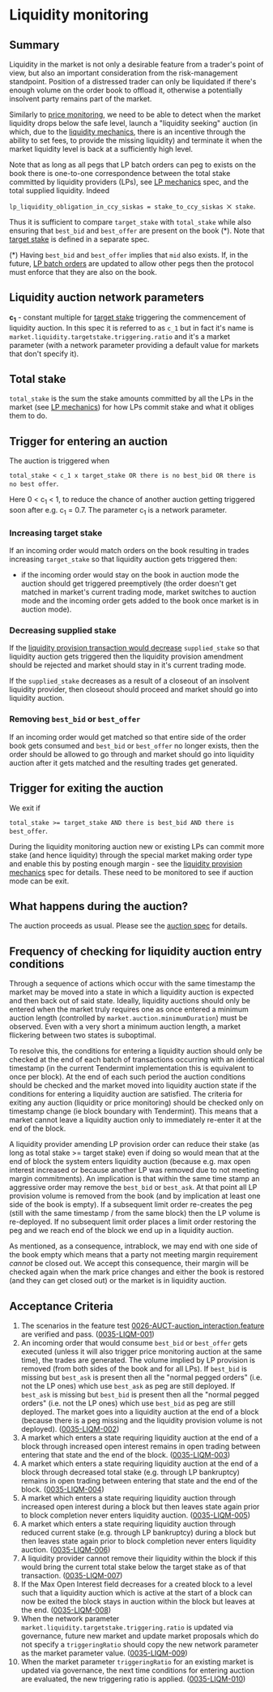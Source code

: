 # Liquidity monitoring

## Summary

Liquidity in the market is not only a desirable feature from a trader's point of view, but also an important consideration from the risk-management standpoint. Position of a distressed trader can only be liquidated if there's enough volume on the order book to offload it, otherwise a potentially insolvent party remains part of the market.

Similarly to [price monitoring](./0032-PRIM-price_monitoring.md), we need to be able to detect when the market liquidity drops below the safe level, launch a "liquidity seeking" auction (in which, due to the [liquidity mechanics](./0044-LIME-lp_mechanics.md), there is an incentive through the ability to set fees, to provide the missing liquidity) and terminate it when the market liquidity level is back at a sufficiently high level.

Note that as long as all pegs that LP batch orders can peg to exists on the book there is one-to-one correspondence between the total stake committed by liquidity providers (LPs), see [LP mechanics](./0044-LIME-lp_mechanics.md) spec, and the total supplied liquidity.
Indeed

`lp_liquidity_obligation_in_ccy_siskas = stake_to_ccy_siskas ⨉ stake`.

Thus it is sufficient to compare `target_stake` with `total_stake` while also ensuring that `best_bid` and `best_offer` are present on the book (*).
Note that [target stake](./0041-TSTK-target_stake.md) is defined in a separate spec.

(*) Having `best_bid` and `best_offer` implies that `mid` also exists. If, in the future, [LP batch orders](./0038-OLIQ-liquidity_provision_order_type.md) are updated to allow other pegs then the protocol must enforce that they are also on the book.

## Liquidity auction network parameters

**c<sub>1</sub>** - constant multiple for [target stake](./0041-TSTK-target_stake.md) triggering the commencement of liquidity auction. In this spec it is referred to as `c_1` but in fact it's name is `market.liquidity.targetstake.triggering.ratio` and it's a market parameter (with a network parameter providing a default value for markets that don't specify it).

## Total stake

`total_stake` is the sum the stake amounts committed by all the LPs in the market (see [LP mechanics](./0044-LIME-lp_mechanics.md)) for how LPs commit stake and what it obliges them to do.

## Trigger for entering an auction

The auction is triggered when

`total_stake < c_1 x target_stake OR there is no best_bid OR there is no best offer`.

Here 0 < c<sub>1</sub> < 1, to reduce the chance of another auction getting triggered soon after e.g. c<sub>1</sub> = 0.7. The parameter c<sub>1</sub> is a network parameter.

### Increasing target stake

If an incoming order would match orders on the book resulting in trades increasing `target_stake` so that liquidity auction gets triggered then:

- if the incoming order would stay on the book in auction mode the auction should get triggered preemptively (the order doesn't get matched in market's current trading mode, market switches to auction mode and the incoming order gets added to the book once market is in auction mode).

### Decreasing supplied stake

If the [liquidity provision transaction would decrease](./0044-LIME-lp_mechanics.md#liquidity-provider-proposes-to-amend-commitment-amount) `supplied_stake` so that liquidity auction gets triggered then the liquidity provision amendment should be rejected and market should stay in it's current trading mode.

If the `supplied_stake` decreases as a result of a closeout of an insolvent liquidity provider, then closeout should proceed and market should go into liquidity auction.

### Removing `best_bid` or `best_offer`

If an incoming order would get matched so that entire side of the order book gets consumed and `best_bid` or `best_offer` no longer exists, then the order should be allowed to go through and market should go into liquidity auction after it gets matched and the resulting trades get generated.

## Trigger for exiting the auction

We exit if

`total_stake >= target_stake AND there is best_bid AND there is best_offer`.

During the liquidity monitoring auction new or existing LPs can commit more stake (and hence liquidity) through the special market making order type and enable this by posting enough margin - see the [liquidity provision mechanics](./0044-LIME-lp_mechanics.md) spec for details. These need to be monitored to see if auction mode can be exit.

## What happens during the auction?

The auction proceeds as usual. Please see the [auction spec](./0026-AUCT-auctions.md) for details.

## Frequency of checking for liquidity auction entry conditions

 Through a sequence of actions which occur with the same timestamp the market may be moved into a state in which a liquidity auction is expected and then back out of said state. Ideally, liquidity auctions should only be entered when the market truly requires one as once entered a minimum auction length (controlled by `market.auction.minimumDuration`) must be observed. Even with a very short a minimum auction length, a market flickering between two states is suboptimal.

 To resolve this, the conditions for entering a liquidity auction should only be checked at the end of each batch of transactions occurring with an identical timestamp (in the current Tendermint implementation this is equivalent to once per block). At the end of each such period the auction conditions should be checked and the market moved into liquidity auction state if the conditions for entering a liquidity auction are satisfied.
The criteria for exiting any auction (liquidity or price monitoring) should be checked only on timestamp change (ie block boundary with Tendermint). This means that a market cannot leave a liquidity auction only to immediately re-enter it at the end of the block.

 A liquidity provider amending LP provision order can reduce their stake (as long as total stake >= target stake) even if doing so would mean that at the end of block the system enters liquidity auction (because e.g. max open interest increased or because another LP was removed due to not meeting margin commitments).
An implication is that within the same time stamp an aggressive order may remove the `best_bid` or `best_ask`. At that point all LP provision volume is removed from the book (and by implication at least one side of the book is empty). If a subsequent limit order re-creates the peg (still with the same timestamp / from the same block) then the LP volume is re-deployed. If no subsequent limit order places a limit order restoring the peg and we reach end of the block we end up in a liquidity auction.

As mentioned, as a consequence, intrablock, we may end with one side of the book empty which means that a party not meeting margin requirement *cannot* be closed out. We accept this consequence, their margin will be checked again when the mark price changes and either the book is restored (and they can get closed out) or the market is in liquidity auction.

## Acceptance Criteria

1. The scenarios in the feature test [0026-AUCT-auction_interaction.feature](https://github.com/vegaprotocol/vega/blob/develop/core/integration/features/verified/0026-AUCT-auction_interaction.feature) are verified and pass. (<a name="0035-LIQM-001" href="#0035-LIQM-001">0035-LIQM-001</a>)
2. An incoming order that would consume `best_bid` or `best_offer` gets executed (unless it will also trigger price monitoring auction at the same time), the trades are generated. The volume implied by LP provision is removed (from both sides of the book and for all LPs). If `best_bid` is missing but `best_ask` is present then all the "normal pegged orders" (i.e. not the LP ones) which use `best_ask` as peg are still deployed. If `best_ask` is missing but `best_bid` is present then all the "normal pegged orders" (i.e. not the LP ones) which use `best_bid` as peg are still deployed. The market goes into a liquidity auction at the end of a block (because there is a peg missing and  the liquidity provision volume is not deployed). (<a name="0035-LIQM-002" href="#0035-LIQM-002">0035-LIQM-002</a>)
3. A market which enters a state requiring liquidity auction at the end of a block through increased open interest remains in open trading between entering that state and the end of the block. (<a name="0035-LIQM-003" href="#0035-LIQM-003">0035-LIQM-003</a>)
4. A market which enters a state requiring liquidity auction at the end of a block through decreased total stake (e.g. through LP bankruptcy) remains in open trading between entering that state and the end of the block. (<a name="0035-LIQM-004" href="#0035-LIQM-004">0035-LIQM-004</a>)
5. A market which enters a state requiring liquidity auction through increased open interest during a block but then leaves state again prior to block completion never enters liquidity auction. (<a name="0035-LIQM-005" href="#0035-LIQM-005">0035-LIQM-005</a>)
6. A market which enters a state requiring liquidity auction through reduced current stake (e.g. through LP bankruptcy) during a block but then leaves state again prior to block completion never enters liquidity auction. (<a name="0035-LIQM-006" href="#0035-LIQM-006">0035-LIQM-006</a>)
7. A liquidity provider cannot remove their liquidity within the block if this would bring the current total stake below the target stake as of that transaction. (<a name="0035-LIQM-007" href="#0035-LIQM-007">0035-LIQM-007</a>)
8. If the Max Open Interest field decreases for a created block to a level such that a liquidity auction which is active at the start of a block can now be exited the block stays in auction within the block but leaves at the end. (<a name="0035-LIQM-008" href="#0035-LIQM-008">0035-LIQM-008</a>)
9. When the network parameter `market.liquidity.targetstake.triggering.ratio` is updated via governance, future new market and update market proposals which do not specify a `triggeringRatio` should copy the new network parameter as the market parameter value. (<a name="0035-LIQM-009" href="#0035-LIQM-009">0035-LIQM-009</a>)
10. When the market parameter `triggeringRatio` for an existing market is updated via governance, the next time conditions for entering auction are evaluated, the new triggering ratio is applied. (<a name="0035-LIQM-010" href="#0035-LIQM-010">0035-LIQM-010</a>)
